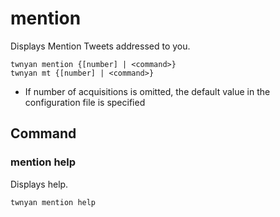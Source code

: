 # mention

Displays Mention Tweets addressed to you.

```
twnyan mention {[number] | <command>}
twnyan mt {[number] | <command>}
```

- If number of acquisitions is omitted, the default value in the configuration file is specified

## Command

### mention help

Displays help.

```
twnyan mention help
```

